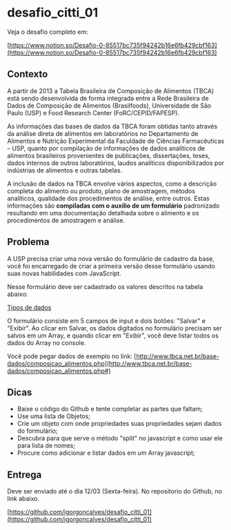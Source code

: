 # desafio_citti_01

Veja o desafio completo em: 

[https://www.notion.so/Desafio-0-85517bc735f94242b16e6fb429cbf163](https://www.notion.so/Desafio-0-85517bc735f94242b16e6fb429cbf163)



## Contexto

A partir de 2013 a Tabela Brasileira de Composição de Alimentos (TBCA) está sendo desenvolvida de forma integrada entre a Rede Brasileira de Dados de Composição de Alimentos (Brasilfoods), Universidade de São Paulo (USP) e Food Research Center (FoRC/CEPID/FAPESP).

As informações das bases de dados da TBCA foram obtidas tanto através da análise direta de alimentos em laboratórios no Departamento de Alimentos e Nutrição Experimental da Faculdade de Ciências Farmacêuticas – USP, quanto por compilação de informações de dados analíticos de alimentos brasileiros provenientes de publicações, dissertações, teses, dados internos de outros laboratórios, laudos analíticos disponibilizados por indústrias de alimentos e outras tabelas.

A inclusão de dados na TBCA envolve vários aspectos, como a descrição completa do alimento ou produto, plano de amostragem, métodos analíticos, qualidade dos procedimentos de análise, entre outros. Estas informações são **compiladas com o auxílio de um formulário**  padronizado resultando em uma documentação detalhada sobre o alimento e  os procedimentos de amostragem e análise.

## Problema

A USP precisa criar uma nova versão do formulário de cadastro da base, você foi encarregado de criar a primeira versão desse formulário usando suas novas habilidades com JavaScript.

Nesse formulário deve ser cadastrado os valores descritos na tabela abaixo:

[Tipos de dados](https://www.notion.so/517a9b58198044668563be70c8a56115)

O formulário consiste em 5 campos de input e dois botões:  "Salvar" e "Exibir". Ao clicar em Salvar, os dados digitados no formulário precisam ser salvos em um Array, e quando clicar em "Exibir", você deve listar todos os dados do Array no console.

Você pode pegar dados de exemplo no link: [http://www.tbca.net.br/base-dados/composicao_alimentos.php](http://www.tbca.net.br/base-dados/composicao_alimentos.php#) 

## Dicas

- Baixe o código do Github e tente completar as partes que faltam;
- Use uma lista de Objetos;
- Crie um objeto com onde propriedades suas propriedades sejam dados do formulário;
- Descubra para que serve o método "split" no javascript e como usar ele para  lista de nomes;
- Procure como adicionar e listar dados em um Array javascript;

## Entrega

Deve ser enviado até o dia 12/03 (Sexta-feira). No repositorio do Github, no link abaixo.

[https://github.com/igorgoncalves/desafio_citti_01](https://github.com/igorgoncalves/desafio_citti_01)